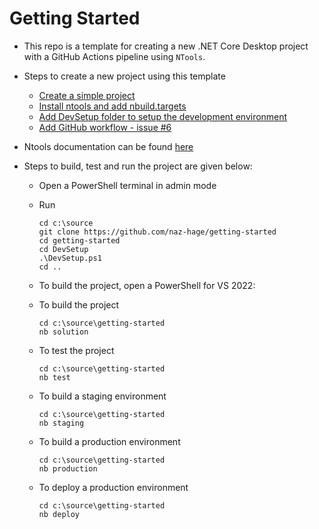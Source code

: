 # Getting Started
- This repo is a template for creating a new .NET Core Desktop project with a GitHub Actions pipeline using `NTools`.

- Steps to create a new project using this template
  - [Create a simple project](docs/01-first-steps.md)
  - [Install ntools and add nbuild.targets](docs/02-nbuild.targets.md)
  - [Add DevSetup folder to setup the development environment](docs/02-dev-setup.md)
  - [Add GitHub workflow - issue #6](https://github.com/naz-hage/getting-started/issues/6)


- Ntools documentation can be found [here](https://naz-hage.github.io/ntools/)
- Steps to build, test and run the project are given below:
  - Open a PowerShell terminal in admin mode
  - Run 
    ```shell
    cd c:\source
    git clone https://github.com/naz-hage/getting-started
    cd getting-started
    cd DevSetup
    .\DevSetup.ps1
    cd ..
    ```
  - To build the project, open a PowerShell for VS 2022:
  - To build the project
    ```shell
    cd c:\source\getting-started
    nb solution
    ```
  - To test the project
    ```shell
    cd c:\source\getting-started
    nb test
    ```
  - To build a staging environment
    ```shell
    cd c:\source\getting-started
    nb staging
    ```
  
  - To build a production environment
    ```shell
    cd c:\source\getting-started
    nb production
    ```
  - To deploy a production environment
    ```shell
    cd c:\source\getting-started
    nb deploy
    ```
